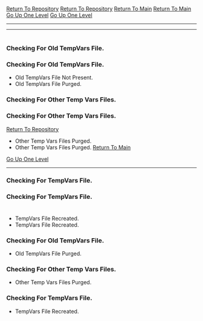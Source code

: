 [Return To Repository](https://github.com/DigitalWarrior/piholeparser/)
[Return To Repository](https://github.com/DigitalWarrior/piholeparser/)
[Return To Main](https://github.com/DigitalWarrior/piholeparser/blob/master/RecentRunLogs/Mainlog.md)
[Return To Main](https://github.com/DigitalWarrior/piholeparser/blob/master/RecentRunLogs/Mainlog.md)
[Go Up One Level](https://github.com/DigitalWarrior/piholeparser/blob/master/RecentRunLogs/TopLevelScripts/10-Running-Initial-Tasks.md)
[Go Up One Level](https://github.com/DigitalWarrior/piholeparser/blob/master/RecentRunLogs/TopLevelScripts/10-Running-Initial-Tasks.md)
____________________________________
____________________________________
# 
# 
### Checking For Old TempVars File.
### Checking For Old TempVars File.
* Old TempVars File Not Present.
* Old TempVars File Purged.


### Checking For Other Temp Vars Files.
### Checking For Other Temp Vars Files.
[Return To Repository](https://github.com/DigitalWarrior/piholeparser/)
* Other Temp Vars Files Purged.
* Other Temp Vars Files Purged.
[Return To Main](https://github.com/DigitalWarrior/piholeparser/blob/master/RecentRunLogs/Mainlog.md)


[Go Up One Level](https://github.com/DigitalWarrior/piholeparser/blob/master/RecentRunLogs/TopLevelScripts/10-Running-Initial-Tasks.md)
____________________________________
### Checking For TempVars File.
### Checking For TempVars File.
# 
* TempVars File Recreated.
* TempVars File Recreated.
### Checking For Old TempVars File.
* Old TempVars File Purged.

### Checking For Other Temp Vars Files.
* Other Temp Vars Files Purged.

### Checking For TempVars File.
* TempVars File Recreated.
